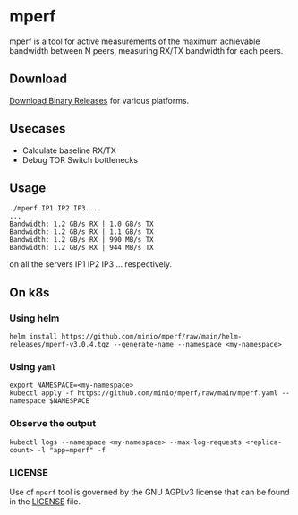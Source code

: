 # mperf

mperf is a tool for active measurements of the maximum achievable bandwidth between N peers, measuring RX/TX bandwidth for each peers.

## Download

[Download Binary Releases](https://github.com/minio/mperf/releases) for various platforms.

## Usecases
- Calculate baseline RX/TX
- Debug TOR Switch bottlenecks

## Usage
```
./mperf IP1 IP2 IP3 ...
...
Bandwidth: 1.2 GB/s RX | 1.0 GB/s TX
Bandwidth: 1.2 GB/s RX | 1.1 GB/s TX
Bandwidth: 1.2 GB/s RX | 990 MB/s TX
Bandwidth: 1.2 GB/s RX | 944 MB/s TX
```

on all the servers IP1 IP2 IP3 ... respectively.

## On k8s

### Using helm
```
helm install https://github.com/minio/mperf/raw/main/helm-releases/mperf-v3.0.4.tgz --generate-name --namespace <my-namespace>
```

### Using `yaml`

```
export NAMESPACE=<my-namespace>
kubectl apply -f https://github.com/minio/mperf/raw/main/mperf.yaml --namespace $NAMESPACE
```

### Observe the output
```
kubectl logs --namespace <my-namespace> --max-log-requests <replica-count> -l "app=mperf" -f
```

### LICENSE
Use of `mperf` tool is governed by the GNU AGPLv3 license that can be found in the [LICENSE](./LICENSE) file.
